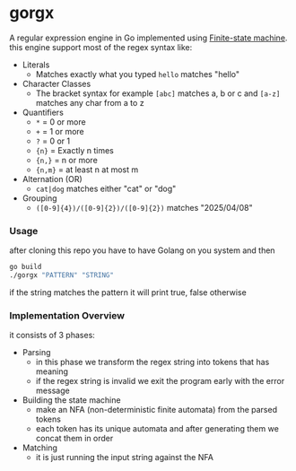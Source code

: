 # gorgx

A regular expression engine in Go implemented using [Finite-state machine](https://en.wikipedia.org/wiki/Finite-state_machine).
this engine support most of the regex syntax like:

- Literals
    - Matches exactly what you typed `hello` matches "hello"
- Character Classes 
    - The bracket syntax for example `[abc]` matches a, b or c and `[a-z]` matches any char from a to z
- Quantifiers
    - `*`  = 0 or more 
    - `+` = 1 or more 
    - `?` = 0 or 1 
    - `{n}`  = Exactly n times
    - `{n,}` = n or more
    - `{n,m}`  = at least n at most m
- Alternation (OR)
    - `cat|dog` matches either "cat" or "dog"
- Grouping
    - `([0-9]{4})/([0-9]{2})/([0-9]{2})` matches  "2025/04/08" 

### Usage
after cloning this repo you have to have Golang on you system and then
```bash
go build
./gorgx "PATTERN" "STRING"
```
if the string matches the pattern it will print true, false otherwise

### Implementation Overview
it consists of 3 phases:
 
- Parsing
    - in this phase we transform the regex string into tokens that has meaning
    - if the regex string is invalid we exit the program early with the error message
- Building the state machine
    - make an NFA (non-deterministic finite automata) from the parsed tokens
    - each token has its unique automata and after generating them we concat them in order
- Matching
    - it is just running the input string against the NFA
